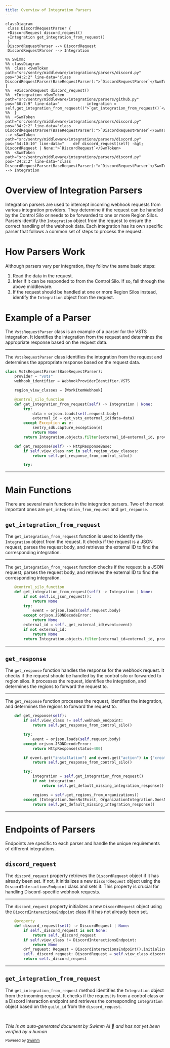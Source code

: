 ```yaml
---
title: Overview of Integration Parsers
---
```

```mermaid
classDiagram
 class DiscordRequestParser {
 +DiscordRequest discord_request()
 +Integration get_integration_from_request()
 }
 DiscordRequestParser --> DiscordRequest
 DiscordRequestParser --> Integration

%% Swimm:
%% classDiagram
%%  class <SwmToken path="src/sentry/middleware/integrations/parsers/discord.py" pos="34:2:2" line-data="class DiscordRequestParser(BaseRequestParser):">`DiscordRequestParser`</SwmToken> {
%%  +DiscordRequest discord_request()
%%  +Integration <SwmToken path="src/sentry/middleware/integrations/parsers/github.py" pos="60:7:9" line-data="            integration = self.get_integration_from_request()">`get_integration_from_request()`</SwmToken>
%%  }
%%  <SwmToken path="src/sentry/middleware/integrations/parsers/discord.py" pos="34:2:2" line-data="class DiscordRequestParser(BaseRequestParser):">`DiscordRequestParser`</SwmToken> --> <SwmToken path="src/sentry/middleware/integrations/parsers/discord.py" pos="54:10:10" line-data="    def discord_request(self) -&gt; DiscordRequest | None:">`DiscordRequest`</SwmToken>
%%  <SwmToken path="src/sentry/middleware/integrations/parsers/discord.py" pos="34:2:2" line-data="class DiscordRequestParser(BaseRequestParser):">`DiscordRequestParser`</SwmToken> --> Integration
```

# Overview of Integration Parsers

Integration parsers are used to intercept incoming webhook requests from various integration providers. They determine if the request can be handled by the Control Silo or needs to be forwarded to one or more Region Silos. Parsers identify the <SwmToken path="src/sentry/middleware/integrations/parsers/vsts.py" pos="26:10:10" line-data="    def get_integration_from_request(self) -&gt; Integration | None:">`Integration`</SwmToken> object from the request to ensure the correct handling of the webhook data. Each integration has its own specific parser that follows a common set of steps to process the request.

# How Parsers Work

Although parsers vary per integration, they follow the same basic steps:

1. Read the data in the request.
2. Infer if it can be responded to from the Control Silo. If so, fall through the above middleware.
3. If the request should be handled at one or more Region Silos instead, identify the <SwmToken path="src/sentry/middleware/integrations/parsers/vsts.py" pos="26:10:10" line-data="    def get_integration_from_request(self) -&gt; Integration | None:">`Integration`</SwmToken> object from the request.

# Example of a Parser

The <SwmToken path="src/sentry/middleware/integrations/parsers/vsts.py" pos="19:2:2" line-data="class VstsRequestParser(BaseRequestParser):">`VstsRequestParser`</SwmToken> class is an example of a parser for the VSTS integration. It identifies the integration from the request and determines the appropriate response based on the request data.

<SwmSnippet path="/src/sentry/middleware/integrations/parsers/vsts.py" line="19">

---

The <SwmToken path="src/sentry/middleware/integrations/parsers/vsts.py" pos="19:2:2" line-data="class VstsRequestParser(BaseRequestParser):">`VstsRequestParser`</SwmToken> class identifies the integration from the request and determines the appropriate response based on the request data.

```python
class VstsRequestParser(BaseRequestParser):
    provider = "vsts"
    webhook_identifier = WebhookProviderIdentifier.VSTS

    region_view_classes = [WorkItemWebhook]

    @control_silo_function
    def get_integration_from_request(self) -> Integration | None:
        try:
            data = orjson.loads(self.request.body)
            external_id = get_vsts_external_id(data=data)
        except Exception as e:
            sentry_sdk.capture_exception(e)
            return None
        return Integration.objects.filter(external_id=external_id, provider=self.provider).first()

    def get_response(self) -> HttpResponseBase:
        if self.view_class not in self.region_view_classes:
            return self.get_response_from_control_silo()

        try:
```

---

</SwmSnippet>

# Main Functions

There are several main functions in the integration parsers. Two of the most important ones are <SwmToken path="src/sentry/middleware/integrations/parsers/vsts.py" pos="26:3:3" line-data="    def get_integration_from_request(self) -&gt; Integration | None:">`get_integration_from_request`</SwmToken> and <SwmToken path="src/sentry/middleware/integrations/parsers/vsts.py" pos="35:3:3" line-data="    def get_response(self) -&gt; HttpResponseBase:">`get_response`</SwmToken>.

## <SwmToken path="src/sentry/middleware/integrations/parsers/vsts.py" pos="26:3:3" line-data="    def get_integration_from_request(self) -&gt; Integration | None:">`get_integration_from_request`</SwmToken>

The <SwmToken path="src/sentry/middleware/integrations/parsers/vsts.py" pos="26:3:3" line-data="    def get_integration_from_request(self) -&gt; Integration | None:">`get_integration_from_request`</SwmToken> function is used to identify the <SwmToken path="src/sentry/middleware/integrations/parsers/vsts.py" pos="26:10:10" line-data="    def get_integration_from_request(self) -&gt; Integration | None:">`Integration`</SwmToken> object from the request. It checks if the request is a JSON request, parses the request body, and retrieves the external ID to find the corresponding integration.

<SwmSnippet path="/src/sentry/middleware/integrations/parsers/github.py" line="34">

---

The <SwmToken path="src/sentry/middleware/integrations/parsers/github.py" pos="35:3:3" line-data="    def get_integration_from_request(self) -&gt; Integration | None:">`get_integration_from_request`</SwmToken> function checks if the request is a JSON request, parses the request body, and retrieves the external ID to find the corresponding integration.

```python
    @control_silo_function
    def get_integration_from_request(self) -> Integration | None:
        if not self.is_json_request():
            return None
        try:
            event = orjson.loads(self.request.body)
        except orjson.JSONDecodeError:
            return None
        external_id = self._get_external_id(event=event)
        if not external_id:
            return None
        return Integration.objects.filter(external_id=external_id, provider=self.provider).first()
```

---

</SwmSnippet>

## <SwmToken path="src/sentry/middleware/integrations/parsers/vsts.py" pos="35:3:3" line-data="    def get_response(self) -&gt; HttpResponseBase:">`get_response`</SwmToken>

The <SwmToken path="src/sentry/middleware/integrations/parsers/vsts.py" pos="35:3:3" line-data="    def get_response(self) -&gt; HttpResponseBase:">`get_response`</SwmToken> function handles the response for the webhook request. It checks if the request should be handled by the control silo or forwarded to region silos. It processes the request, identifies the integration, and determines the regions to forward the request to.

<SwmSnippet path="/src/sentry/middleware/integrations/parsers/github.py" line="47">

---

The <SwmToken path="src/sentry/middleware/integrations/parsers/github.py" pos="47:3:3" line-data="    def get_response(self):">`get_response`</SwmToken> function processes the request, identifies the integration, and determines the regions to forward the request to.

```python
    def get_response(self):
        if self.view_class != self.webhook_endpoint:
            return self.get_response_from_control_silo()

        try:
            event = orjson.loads(self.request.body)
        except orjson.JSONDecodeError:
            return HttpResponse(status=400)

        if event.get("installation") and event.get("action") in {"created", "deleted"}:
            return self.get_response_from_control_silo()

        try:
            integration = self.get_integration_from_request()
            if not integration:
                return self.get_default_missing_integration_response()

            regions = self.get_regions_from_organizations()
        except (Integration.DoesNotExist, OrganizationIntegration.DoesNotExist):
            return self.get_default_missing_integration_response()
```

---

</SwmSnippet>

# Endpoints of Parsers

Endpoints are specific to each parser and handle the unique requirements of different integrations.

## <SwmToken path="src/sentry/middleware/integrations/parsers/discord.py" pos="54:3:3" line-data="    def discord_request(self) -&gt; DiscordRequest | None:">`discord_request`</SwmToken>

The <SwmToken path="src/sentry/middleware/integrations/parsers/discord.py" pos="54:3:3" line-data="    def discord_request(self) -&gt; DiscordRequest | None:">`discord_request`</SwmToken> property retrieves the <SwmToken path="src/sentry/middleware/integrations/parsers/discord.py" pos="54:10:10" line-data="    def discord_request(self) -&gt; DiscordRequest | None:">`DiscordRequest`</SwmToken> object if it has already been set. If not, it initializes a new <SwmToken path="src/sentry/middleware/integrations/parsers/discord.py" pos="54:10:10" line-data="    def discord_request(self) -&gt; DiscordRequest | None:">`DiscordRequest`</SwmToken> object using the <SwmToken path="src/sentry/middleware/integrations/parsers/discord.py" pos="57:9:9" line-data="        if self.view_class != DiscordInteractionsEndpoint:">`DiscordInteractionsEndpoint`</SwmToken> class and sets it. This property is crucial for handling Discord-specific webhook requests.

<SwmSnippet path="/src/sentry/middleware/integrations/parsers/discord.py" line="53">

---

The <SwmToken path="src/sentry/middleware/integrations/parsers/discord.py" pos="54:3:3" line-data="    def discord_request(self) -&gt; DiscordRequest | None:">`discord_request`</SwmToken> property initializes a new <SwmToken path="src/sentry/middleware/integrations/parsers/discord.py" pos="54:10:10" line-data="    def discord_request(self) -&gt; DiscordRequest | None:">`DiscordRequest`</SwmToken> object using the <SwmToken path="src/sentry/middleware/integrations/parsers/discord.py" pos="57:9:9" line-data="        if self.view_class != DiscordInteractionsEndpoint:">`DiscordInteractionsEndpoint`</SwmToken> class if it has not already been set.

```python
    @property
    def discord_request(self) -> DiscordRequest | None:
        if self._discord_request is not None:
            return self._discord_request
        if self.view_class != DiscordInteractionsEndpoint:
            return None
        drf_request: Request = DiscordInteractionsEndpoint().initialize_request(self.request)
        self._discord_request: DiscordRequest = self.view_class.discord_request_class(drf_request)
        return self._discord_request
```

---

</SwmSnippet>

## <SwmToken path="src/sentry/middleware/integrations/parsers/vsts.py" pos="26:3:3" line-data="    def get_integration_from_request(self) -&gt; Integration | None:">`get_integration_from_request`</SwmToken>

The <SwmToken path="src/sentry/middleware/integrations/parsers/vsts.py" pos="26:3:3" line-data="    def get_integration_from_request(self) -&gt; Integration | None:">`get_integration_from_request`</SwmToken> method identifies the <SwmToken path="src/sentry/middleware/integrations/parsers/vsts.py" pos="26:10:10" line-data="    def get_integration_from_request(self) -&gt; Integration | None:">`Integration`</SwmToken> object from the incoming request. It checks if the request is from a control class or a Discord interaction endpoint and retrieves the corresponding <SwmToken path="src/sentry/middleware/integrations/parsers/vsts.py" pos="26:10:10" line-data="    def get_integration_from_request(self) -&gt; Integration | None:">`Integration`</SwmToken> object based on the <SwmToken path="src/sentry/middleware/integrations/parsers/discord.py" pos="82:5:5" line-data="            if discord_request.guild_id is None:">`guild_id`</SwmToken> from the <SwmToken path="src/sentry/middleware/integrations/parsers/discord.py" pos="54:3:3" line-data="    def discord_request(self) -&gt; DiscordRequest | None:">`discord_request`</SwmToken>.

&nbsp;

*This is an auto-generated document by Swimm AI 🌊 and has not yet been verified by a human*

<SwmMeta version="3.0.0" repo-id="Z2l0aHViJTNBJTNBc2VudHJ5LWRlbW8tMSUzQSUzQVN3aW1tLURlbW8=" repo-name="sentry-demo-1" doc-type="overview"><sup>Powered by [Swimm](/)</sup></SwmMeta>
